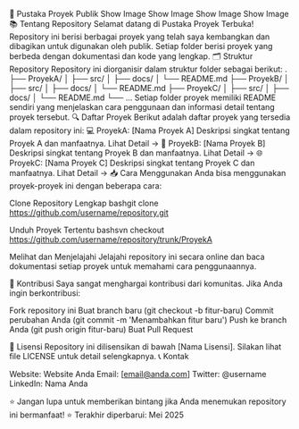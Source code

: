 🚀 Pustaka Proyek Publik
Show Image
Show Image
Show Image
Show Image
📚 Tentang Repository
Selamat datang di Pustaka Proyek Terbuka! Repository ini berisi berbagai proyek yang telah saya kembangkan dan dibagikan untuk digunakan oleh publik. Setiap folder berisi proyek yang berbeda dengan dokumentasi dan kode yang lengkap.
🗂️ Struktur Repository
Repository ini diorganisir dalam struktur folder sebagai berikut:
.
├── ProyekA/
│   ├── src/
│   ├── docs/
│   └── README.md
├── ProyekB/
│   ├── src/
│   ├── docs/
│   └── README.md
├── ProyekC/
│   ├── src/
│   ├── docs/
│   └── README.md
└── ...
Setiap folder proyek memiliki README sendiri yang menjelaskan cara penggunaan dan informasi detail tentang proyek tersebut.
🔍 Daftar Proyek
Berikut adalah daftar proyek yang tersedia dalam repository ini:
💻 ProyekA: [Nama Proyek A]
Deskripsi singkat tentang Proyek A dan manfaatnya.
Lihat Detail →
📱 ProyekB: [Nama Proyek B]
Deskripsi singkat tentang Proyek B dan manfaatnya.
Lihat Detail →
🌐 ProyekC: [Nama Proyek C]
Deskripsi singkat tentang Proyek C dan manfaatnya.
Lihat Detail →
📥 Cara Menggunakan
Anda bisa menggunakan proyek-proyek ini dengan beberapa cara:

Clone Repository Lengkap
bashgit clone https://github.com/username/repository.git

Unduh Proyek Tertentu
bashsvn checkout https://github.com/username/repository/trunk/ProyekA

Melihat dan Menjelajahi
Jelajahi repository ini secara online dan baca dokumentasi setiap proyek untuk memahami cara penggunaannya.

🤝 Kontribusi
Saya sangat menghargai kontribusi dari komunitas. Jika Anda ingin berkontribusi:

Fork repository ini
Buat branch baru (git checkout -b fitur-baru)
Commit perubahan Anda (git commit -m 'Menambahkan fitur baru')
Push ke branch Anda (git push origin fitur-baru)
Buat Pull Request

📄 Lisensi
Repository ini dilisensikan di bawah [Nama Lisensi]. Silakan lihat file LICENSE untuk detail selengkapnya.
📞 Kontak

Website: Website Anda
Email: [email@anda.com]
Twitter: @username
LinkedIn: Nama Anda


⭐ Jangan lupa untuk memberikan bintang jika Anda menemukan repository ini bermanfaat! ⭐
Terakhir diperbarui: Mei 2025
